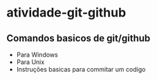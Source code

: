 # atividade-git-github
## Comandos basicos de git/github

 - Para Windows
 - Para Unix
 - Instruções basicas para commitar um codigo
